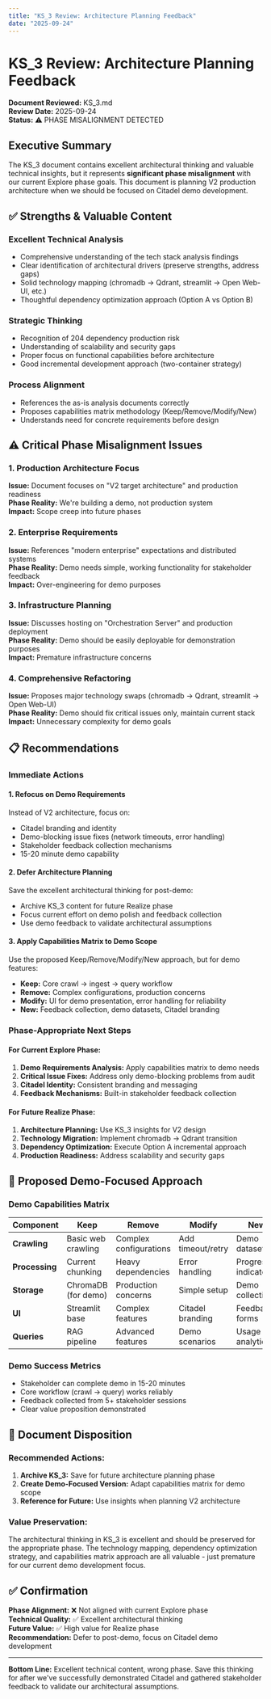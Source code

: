 ```yaml
---
title: "KS_3 Review: Architecture Planning Feedback"
date: "2025-09-24"
---
```


# KS_3 Review: Architecture Planning Feedback

**Document Reviewed:** KS_3.md  
**Review Date:** 2025-09-24  
**Status:** ⚠️ PHASE MISALIGNMENT DETECTED

## Executive Summary

The KS_3 document contains excellent architectural thinking and valuable technical insights, but it represents **significant phase misalignment** with our current Explore phase goals. This document is planning V2 production architecture when we should be focused on Citadel demo development.

## ✅ Strengths & Valuable Content

### **Excellent Technical Analysis**
- Comprehensive understanding of the tech stack analysis findings
- Clear identification of architectural drivers (preserve strengths, address gaps)
- Solid technology mapping (chromadb → Qdrant, streamlit → Open Web-UI, etc.)
- Thoughtful dependency optimization approach (Option A vs Option B)

### **Strategic Thinking**
- Recognition of 204 dependency production risk
- Understanding of scalability and security gaps
- Proper focus on functional capabilities before architecture
- Good incremental development approach (two-container strategy)

### **Process Alignment**
- References the as-is analysis documents correctly
- Proposes capabilities matrix methodology (Keep/Remove/Modify/New)
- Understands need for concrete requirements before design

## ⚠️ Critical Phase Misalignment Issues

### **1. Production Architecture Focus**
**Issue:** Document focuses on "V2 target architecture" and production readiness  
**Phase Reality:** We're building a demo, not production system  
**Impact:** Scope creep into future phases

### **2. Enterprise Requirements**
**Issue:** References "modern enterprise" expectations and distributed systems  
**Phase Reality:** Demo needs simple, working functionality for stakeholder feedback  
**Impact:** Over-engineering for demo purposes

### **3. Infrastructure Planning**
**Issue:** Discusses hosting on "Orchestration Server" and production deployment  
**Phase Reality:** Demo should be easily deployable for demonstration purposes  
**Impact:** Premature infrastructure concerns

### **4. Comprehensive Refactoring**
**Issue:** Proposes major technology swaps (chromadb → Qdrant, streamlit → Open Web-UI)  
**Phase Reality:** Demo should fix critical issues only, maintain current stack  
**Impact:** Unnecessary complexity for demo goals

## 📋 Recommendations

### **Immediate Actions**

#### **1. Refocus on Demo Requirements**
Instead of V2 architecture, focus on:
- Citadel branding and identity
- Demo-blocking issue fixes (network timeouts, error handling)
- Stakeholder feedback collection mechanisms
- 15-20 minute demo capability

#### **2. Defer Architecture Planning**
Save the excellent architectural thinking for post-demo:
- Archive KS_3 content for future Realize phase
- Focus current effort on demo polish and feedback collection
- Use demo feedback to validate architectural assumptions

#### **3. Apply Capabilities Matrix to Demo Scope**
Use the proposed Keep/Remove/Modify/New approach, but for demo features:
- **Keep:** Core crawl → ingest → query workflow
- **Remove:** Complex configurations, production concerns
- **Modify:** UI for demo presentation, error handling for reliability
- **New:** Feedback collection, demo datasets, Citadel branding

### **Phase-Appropriate Next Steps**

#### **For Current Explore Phase:**
1. **Demo Requirements Analysis:** Apply capabilities matrix to demo needs
2. **Critical Issue Fixes:** Address only demo-blocking problems from audit
3. **Citadel Identity:** Consistent branding and messaging
4. **Feedback Mechanisms:** Built-in stakeholder feedback collection

#### **For Future Realize Phase:**
1. **Architecture Planning:** Use KS_3 insights for V2 design
2. **Technology Migration:** Implement chromadb → Qdrant transition
3. **Dependency Optimization:** Execute Option A incremental approach
4. **Production Readiness:** Address scalability and security gaps

## 🎯 Proposed Demo-Focused Approach

### **Demo Capabilities Matrix**

| **Component** | **Keep** | **Remove** | **Modify** | **New** |
|---------------|----------|------------|------------|---------|
| **Crawling** | Basic web crawling | Complex configurations | Add timeout/retry | Demo datasets |
| **Processing** | Current chunking | Heavy dependencies | Error handling | Progress indicators |
| **Storage** | ChromaDB (for demo) | Production concerns | Simple setup | Demo collections |
| **UI** | Streamlit base | Complex features | Citadel branding | Feedback forms |
| **Queries** | RAG pipeline | Advanced features | Demo scenarios | Usage analytics |

### **Demo Success Metrics**
- Stakeholder can complete demo in 15-20 minutes
- Core workflow (crawl → query) works reliably
- Feedback collected from 5+ stakeholder sessions
- Clear value proposition demonstrated

## 📄 Document Disposition

### **Recommended Actions:**
1. **Archive KS_3:** Save for future architecture planning phase
2. **Create Demo-Focused Version:** Adapt capabilities matrix for demo scope
3. **Reference for Future:** Use insights when planning V2 architecture

### **Value Preservation:**
The architectural thinking in KS_3 is excellent and should be preserved for the appropriate phase. The technology mapping, dependency optimization strategy, and capabilities matrix approach are all valuable - just premature for our current demo development focus.

## ✅ Confirmation

**Phase Alignment:** ❌ Not aligned with current Explore phase  
**Technical Quality:** ✅ Excellent architectural thinking  
**Future Value:** ✅ High value for Realize phase  
**Recommendation:** Defer to post-demo, focus on Citadel demo development

---

**Bottom Line:** Excellent technical content, wrong phase. Save this thinking for after we've successfully demonstrated Citadel and gathered stakeholder feedback to validate our architectural assumptions.
